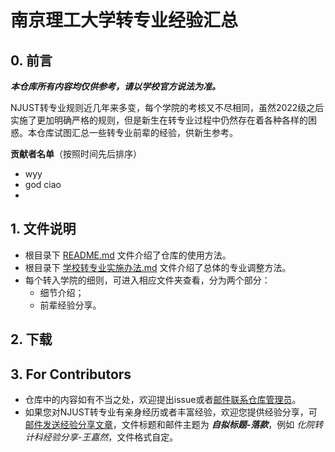 # 南京理工大学转专业经验汇总
## 0. 前言

***本仓库所有内容均仅供参考，请以学校官方说法为准。***

NJUST转专业规则近几年来多变，每个学院的考核又不尽相同，虽然2022级之后实施了更加明确严格的规则，但是新生在转专业过程中仍然存在着各种各样的困惑。本仓库试图汇总一些转专业前辈的经验，供新生参考。

**贡献者名单**（按照时间先后排序）

- wyy
- god ciao
- 

## 1. 文件说明

- 根目录下 [README.md](./README.md) 文件介绍了仓库的使用方法。
- 根目录下 [学校转专业实施办法.md](./学校转专业实施办法.md) 文件介绍了总体的专业调整方法。
- 每个转入学院的细则，可进入相应文件夹查看，分为两个部分：
    - 细节介绍；
    - 前辈经验分享。

## 2. 下载



## 3. For Contributors

- 仓库中的内容如有不当之处，欢迎提出issue或者[邮件联系仓库管理员](mailto:trangleabcd112358@gmail.com)。
- 如果您对NJUST转专业有亲身经历或者丰富经验，欢迎您提供经验分享，可[邮件发送经验分享文章](mailto:trangleabcd112358@gmail.com)，文件标题和邮件主题为 ***自拟标题-落款***，例如 *化院转计科经验分享-王嘉然*，文件格式自定。
